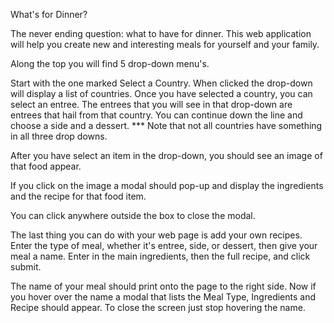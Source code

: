 What's for Dinner?

The never ending question: what to have for dinner. This web application will help you create new and interesting meals for yourself and your family.

Along the top you will find 5 drop-down menu's. 

Start with the one marked Select a Country. When clicked the drop-down will display a list of countries. Once you have selected a country, you can select an entree. The entrees that you will see in that drop-down are entrees that hail from that country. You can continue down the line and choose a side and a dessert. *** Note that not all countries have something in all three drop downs.

After you have select an item in the drop-down, you should see an image of that food appear.

If you click on the image a modal should pop-up and display the ingredients and the recipe for that food item.

You can click anywhere outside the box to close the modal.

The last thing you can do with your web page is add your own recipes. Enter the type of meal, whether it's entree, side, or dessert, then give your meal a name. Enter in the main ingredients, then the full recipe, and click submit.

The name of your meal should print onto the page to the right side. Now if you hover over the name a modal that lists the Meal Type, Ingredients and Recipe should appear. To close the screen just stop hovering the name.